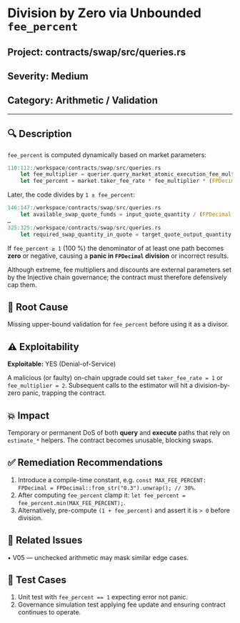 # Division by Zero via Unbounded `fee_percent`

## Project: contracts/swap/src/queries.rs

## Severity: Medium

## Category: Arithmetic / Validation

---

## 🔍 Description
`fee_percent` is computed dynamically based on market parameters:

```rust
110:112:/workspace/contracts/swap/src/queries.rs
    let fee_multiplier = querier.query_market_atomic_execution_fee_multiplier(market_id)?.multiplier;
    let fee_percent = market.taker_fee_rate * fee_multiplier * (FPDecimal::ONE - get_effective_fee_discount_rate(&market, is_self_relayer));
```

Later, the code divides by `1 ± fee_percent`:

```rust
146:147:/workspace/contracts/swap/src/queries.rs
    let available_swap_quote_funds = input_quote_quantity / (FPDecimal::ONE + fee_percent);
…
325:325:/workspace/contracts/swap/src/queries.rs
    let required_swap_quantity_in_quote = target_quote_output_quantity / (FPDecimal::ONE - fee_percent);
```

If `fee_percent ≥ 1` (100 %) the denominator of at least one path becomes **zero** or negative, causing a **panic in `FPDecimal` division** or incorrect results.

Although extreme, fee multipliers and discounts are external parameters set by the Injective chain governance; the contract must therefore defensively cap them.

## 🧠 Root Cause
Missing upper-bound validation for `fee_percent` before using it as a divisor.

## ⚠️ Exploitability
**Exploitable:** YES (Denial-of-Service)

A malicious (or faulty) on-chain upgrade could set `taker_fee_rate = 1` or `fee_multiplier = 2`. Subsequent calls to the estimator will hit a division-by-zero panic, trapping the contract.

## 💥 Impact
Temporary or permanent DoS of both **query** and **execute** paths that rely on `estimate_*` helpers. The contract becomes unusable, blocking swaps.

## ✅ Remediation Recommendations
1. Introduce a compile-time constant, e.g. `const MAX_FEE_PERCENT: FPDecimal = FPDecimal::from_str("0.3").unwrap(); // 30%`.
2. After computing `fee_percent` clamp it: `let fee_percent = fee_percent.min(MAX_FEE_PERCENT);`.
3. Alternatively, pre-compute `(1 + fee_percent)` and assert it is `> 0` before division.

## 🔁 Related Issues
• V05 — unchecked arithmetic may mask similar edge cases.

## 🧪 Test Cases
1. Unit test with `fee_percent == 1` expecting error not panic.
2. Governance simulation test applying fee update and ensuring contract continues to operate.
